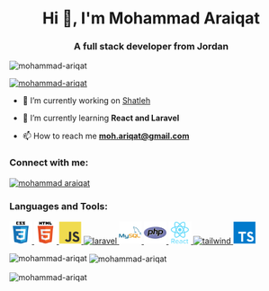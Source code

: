 <h1 align="center">Hi 👋, I'm Mohammad Araiqat</h1>
<h3 align="center">A full stack developer from Jordan</h3>

<p align="left"> <img src="https://komarev.com/ghpvc/?username=mohammad-ariqat&label=Profile%20views&color=0e75b6&style=flat" alt="mohammad-ariqat" /> </p>

<p align="left"> <a href="https://github.com/ryo-ma/github-profile-trophy"><img src="https://github-profile-trophy.vercel.app/?username=mohammad-ariqat" alt="mohammad-ariqat" /></a> </p>

- 🔭 I’m currently working on [Shatleh](https://github.com/MohAtiyyat/shatleh)

- 🌱 I’m currently learning **React and Laravel**

- 📫 How to reach me **moh.ariqat@gmail.com**

<h3 align="left">Connect with me:</h3>
<p align="left">
<a href="https://linkedin.com/in/mohammad araiqat" target="blank"><img align="center" src="https://raw.githubusercontent.com/rahuldkjain/github-profile-readme-generator/master/src/images/icons/Social/linked-in-alt.svg" alt="mohammad araiqat" height="30" width="40" /></a>
</p>

<h3 align="left">Languages and Tools:</h3>
<p align="left"> <a href="https://www.w3schools.com/css/" target="_blank" rel="noreferrer"> <img src="https://raw.githubusercontent.com/devicons/devicon/master/icons/css3/css3-original-wordmark.svg" alt="css3" width="40" height="40"/> </a> <a href="https://www.w3.org/html/" target="_blank" rel="noreferrer"> <img src="https://raw.githubusercontent.com/devicons/devicon/master/icons/html5/html5-original-wordmark.svg" alt="html5" width="40" height="40"/> </a> <a href="https://developer.mozilla.org/en-US/docs/Web/JavaScript" target="_blank" rel="noreferrer"> <img src="https://raw.githubusercontent.com/devicons/devicon/master/icons/javascript/javascript-original.svg" alt="javascript" width="40" height="40"/> </a> <a href="https://laravel.com/" target="_blank" rel="noreferrer"> <img src="https://cdn.jsdelivr.net/gh/devicons/devicon@latest/devicon.min.css" alt="laravel" width="40" height="40"/> </a> <a href="https://www.mysql.com/" target="_blank" rel="noreferrer"> <img src="https://raw.githubusercontent.com/devicons/devicon/master/icons/mysql/mysql-original-wordmark.svg" alt="mysql" width="40" height="40"/> </a> <a href="https://www.php.net" target="_blank" rel="noreferrer"> <img src="https://raw.githubusercontent.com/devicons/devicon/master/icons/php/php-original.svg" alt="php" width="40" height="40"/> </a> <a href="https://reactjs.org/" target="_blank" rel="noreferrer"> <img src="https://raw.githubusercontent.com/devicons/devicon/master/icons/react/react-original-wordmark.svg" alt="react" width="40" height="40"/> </a> <a href="https://tailwindcss.com/" target="_blank" rel="noreferrer"> <img src="https://www.vectorlogo.zone/logos/tailwindcss/tailwindcss-icon.svg" alt="tailwind" width="40" height="40"/> </a> <a href="https://www.typescriptlang.org/" target="_blank" rel="noreferrer"> <img src="https://raw.githubusercontent.com/devicons/devicon/master/icons/typescript/typescript-original.svg" alt="typescript" width="40" height="40"/> </a> </p>

<p><img align="left" src="https://github-readme-stats.vercel.app/api/top-langs?username=mohammad-ariqat&show_icons=true&locale=en&layout=compact" alt="mohammad-ariqat" /></p>

<p>&nbsp;<img align="center" src="https://github-readme-stats.vercel.app/api?username=mohammad-ariqat&show_icons=true&locale=en" alt="mohammad-ariqat" /></p>

<p><img align="center" src="https://github-readme-streak-stats.herokuapp.com/?user=mohammad-ariqat&" alt="mohammad-ariqat" /></p>
